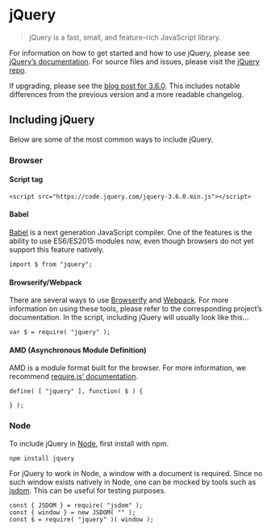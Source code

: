 jQuery
======

> jQuery is a fast, small, and feature-rich JavaScript library.

For information on how to get started and how to use jQuery, please see [jQuery’s documentation](https://api.jquery.com/). For source files and issues, please visit the [jQuery repo](https://github.com/jquery/jquery).

If upgrading, please see the [blog post for 3.6.0](https://blog.jquery.com/2021/03/02/jquery-3-6-0-released/). This includes notable differences from the previous version and a more readable changelog.

Including jQuery
----------------

Below are some of the most common ways to include jQuery.

### Browser

#### Script tag

    <script src="https://code.jquery.com/jquery-3.6.0.min.js"></script>

#### Babel

[Babel](https://babeljs.io/) is a next generation JavaScript compiler. One of the features is the ability to use ES6/ES2015 modules now, even though browsers do not yet support this feature natively.

    import $ from "jquery";

#### Browserify/Webpack

There are several ways to use [Browserify](http://browserify.org/) and [Webpack](https://webpack.github.io/). For more information on using these tools, please refer to the corresponding project’s documentation. In the script, including jQuery will usually look like this…

    var $ = require( "jquery" );

#### AMD (Asynchronous Module Definition)

AMD is a module format built for the browser. For more information, we recommend [require.js’ documentation](https://requirejs.org/docs/whyamd.html).

    define( [ "jquery" ], function( $ ) {

    } );

### Node

To include jQuery in [Node](https://nodejs.org/), first install with npm.

    npm install jquery

For jQuery to work in Node, a window with a document is required. Since no such window exists natively in Node, one can be mocked by tools such as [jsdom](https://github.com/jsdom/jsdom). This can be useful for testing purposes.

    const { JSDOM } = require( "jsdom" );
    const { window } = new JSDOM( "" );
    const $ = require( "jquery" )( window );
